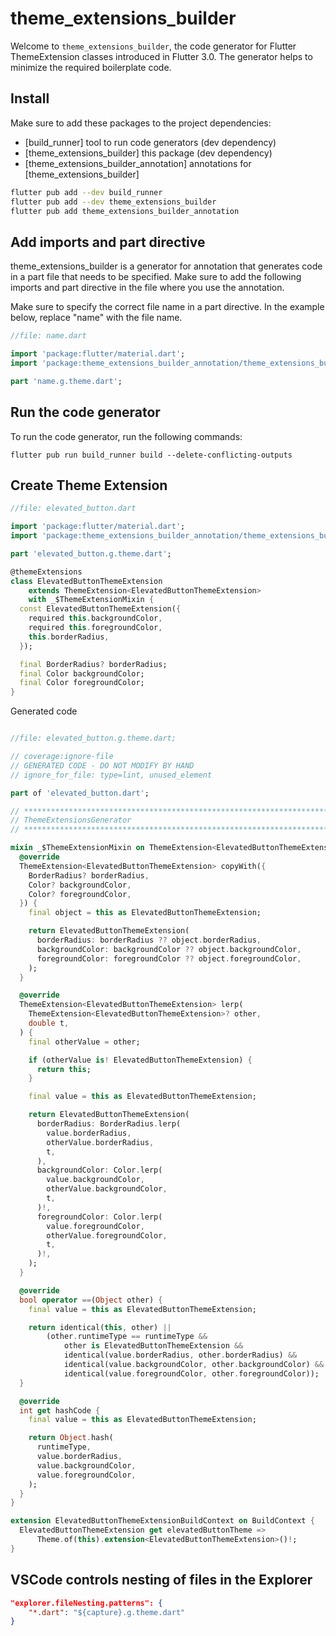 # theme_extensions_builder

Welcome to `theme_extensions_builder`, the code generator for Flutter ThemeExtension classes introduced in Flutter 3.0. The generator helps to minimize the required boilerplate code.

## Install

Make sure to add these packages to the project dependencies:

- [build_runner] tool to run code generators (dev dependency)
- [theme_extensions_builder] this package (dev dependency)
- [theme_extensions_builder_annotation] annotations for [theme_extensions_builder]

```bash
flutter pub add --dev build_runner
flutter pub add --dev theme_extensions_builder
flutter pub add theme_extensions_builder_annotation
```

## Add imports and part directive

theme_extensions_builder is a generator for annotation that generates code in a part file that needs to be specified. Make sure to add the following imports and part directive in the file where you use the annotation.

Make sure to specify the correct file name in a part directive. In the example below, replace "name" with the file name.

```dart
//file: name.dart

import 'package:flutter/material.dart';
import 'package:theme_extensions_builder_annotation/theme_extensions_builder_annotation.dart';

part 'name.g.theme.dart';
```

## Run the code generator

To run the code generator, run the following commands:

```console
flutter pub run build_runner build --delete-conflicting-outputs
```

## Create Theme Extension

```dart
//file: elevated_button.dart

import 'package:flutter/material.dart';
import 'package:theme_extensions_builder_annotation/theme_extensions_builder_annotation.dart';

part 'elevated_button.g.theme.dart';

@themeExtensions
class ElevatedButtonThemeExtension
    extends ThemeExtension<ElevatedButtonThemeExtension>
    with _$ThemeExtensionMixin {
  const ElevatedButtonThemeExtension({
    required this.backgroundColor,
    required this.foregroundColor,
    this.borderRadius,
  });

  final BorderRadius? borderRadius;
  final Color backgroundColor;
  final Color foregroundColor;
}
```

Generated code

```dart

//file: elevated_button.g.theme.dart;

// coverage:ignore-file
// GENERATED CODE - DO NOT MODIFY BY HAND
// ignore_for_file: type=lint, unused_element

part of 'elevated_button.dart';

// **************************************************************************
// ThemeExtensionsGenerator
// **************************************************************************

mixin _$ThemeExtensionMixin on ThemeExtension<ElevatedButtonThemeExtension> {
  @override
  ThemeExtension<ElevatedButtonThemeExtension> copyWith({
    BorderRadius? borderRadius,
    Color? backgroundColor,
    Color? foregroundColor,
  }) {
    final object = this as ElevatedButtonThemeExtension;

    return ElevatedButtonThemeExtension(
      borderRadius: borderRadius ?? object.borderRadius,
      backgroundColor: backgroundColor ?? object.backgroundColor,
      foregroundColor: foregroundColor ?? object.foregroundColor,
    );
  }

  @override
  ThemeExtension<ElevatedButtonThemeExtension> lerp(
    ThemeExtension<ElevatedButtonThemeExtension>? other,
    double t,
  ) {
    final otherValue = other;

    if (otherValue is! ElevatedButtonThemeExtension) {
      return this;
    }

    final value = this as ElevatedButtonThemeExtension;

    return ElevatedButtonThemeExtension(
      borderRadius: BorderRadius.lerp(
        value.borderRadius,
        otherValue.borderRadius,
        t,
      ),
      backgroundColor: Color.lerp(
        value.backgroundColor,
        otherValue.backgroundColor,
        t,
      )!,
      foregroundColor: Color.lerp(
        value.foregroundColor,
        otherValue.foregroundColor,
        t,
      )!,
    );
  }

  @override
  bool operator ==(Object other) {
    final value = this as ElevatedButtonThemeExtension;

    return identical(this, other) ||
        (other.runtimeType == runtimeType &&
            other is ElevatedButtonThemeExtension &&
            identical(value.borderRadius, other.borderRadius) &&
            identical(value.backgroundColor, other.backgroundColor) &&
            identical(value.foregroundColor, other.foregroundColor));
  }

  @override
  int get hashCode {
    final value = this as ElevatedButtonThemeExtension;

    return Object.hash(
      runtimeType,
      value.borderRadius,
      value.backgroundColor,
      value.foregroundColor,
    );
  }
}

extension ElevatedButtonThemeExtensionBuildContext on BuildContext {
  ElevatedButtonThemeExtension get elevatedButtonTheme =>
      Theme.of(this).extension<ElevatedButtonThemeExtension>()!;
}

```

## VSCode controls nesting of files in the Explorer

```json
"explorer.fileNesting.patterns": {
    "*.dart": "${capture}.g.theme.dart"
}
```
